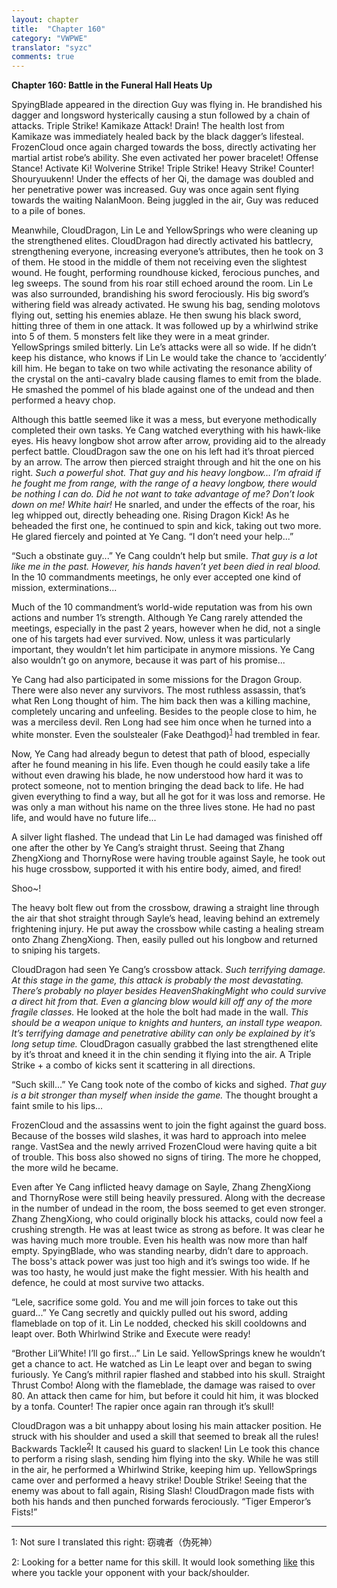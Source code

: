 ```yaml
---
layout: chapter
title:  "Chapter 160"
category: "VWPWE"
translator: "syzc"
comments: true
---
```


**Chapter 160: Battle in the Funeral Hall Heats Up**

SpyingBlade appeared in the direction Guy was flying in. He brandished his dagger and longsword hysterically causing a stun followed by a chain of attacks. Triple Strike! Kamikaze Attack! Drain! The health lost from Kamikaze was immediately healed back by the black dagger’s lifesteal. FrozenCloud once again charged towards the boss, directly activating her martial artist robe’s ability. She even activated her power bracelet! Offense Stance! Activate Ki! Wolverine Strike! Triple Strike! Heavy Strike! Counter! Shouryuukenn! Under the effects of her Qi, the damage was doubled and her penetrative power was increased. Guy was once again sent flying towards the waiting NalanMoon. Being juggled in the air, Guy was reduced to a pile of bones.

Meanwhile, CloudDragon, Lin Le and YellowSprings who were cleaning up the strengthened elites. CloudDragon had directly activated his battlecry, strengthening everyone, increasing everyone’s attributes, then he took on 3 of them. He stood in the middle of them not receiving even the slightest wound. He fought, performing roundhouse kicked, ferocious punches, and leg sweeps. The sound from his roar still echoed around the room. Lin Le was also surrounded, brandishing his sword ferociously. His big sword’s withering field was already activated. He swung his bag, sending molotovs flying out, setting his enemies ablaze. He then swung his black sword, hitting three of them in one attack. It was followed up by a whirlwind strike into 5 of them. 5 monsters felt like they were in a meat grinder. YellowSprings smiled bitterly. Lin Le’s attacks were all so wide. If he didn’t keep his distance, who knows if Lin Le would take the chance to ‘accidently’ kill him. He began to take on two while activating the resonance ability of the crystal on the anti-cavalry blade causing flames to emit from the blade. He smashed the pommel of his blade against one of the undead and then performed a heavy chop.

Although this battle seemed like it was a mess, but everyone methodically completed their own tasks. Ye Cang watched everything with his hawk-like eyes. His heavy longbow shot arrow after arrow, providing aid to the already perfect battle. CloudDragon saw the one on his left had it’s throat pierced by an arrow. The arrow then pierced straight through and hit the one on his right. *Such a powerful shot. That guy and his heavy longbow… I’m afraid if he fought me from range, with the range of a heavy longbow, there would be nothing I can do. Did he not want to take advantage of me? Don’t look down on me! White hair!* He snarled, and under the effects of the roar, his leg whipped out, directly beheading one. Rising Dragon Kick! As he beheaded the first one, he continued to spin and kick, taking out two more. He glared fiercely and pointed at Ye Cang.  “I don’t need your help...”

“Such a obstinate guy...” Ye Cang couldn’t help but smile. *That guy is a lot like me in the past. However, his hands haven’t yet been died in real blood.* In the 10 commandments meetings, he only ever accepted one kind of mission, exterminations...

Much of the 10 commandment’s world-wide reputation was from his own actions and number 1’s strength. Although Ye Cang rarely attended the meetings, especially in the past 2 years, however when he did, not a single one of his targets had ever survived. Now, unless it was particularly important, they wouldn’t let him participate in anymore missions. Ye Cang also wouldn’t go on anymore, because it was part of his promise...

Ye Cang had also participated in some missions for the Dragon Group. There were also never any survivors. The most ruthless assassin, that’s what Ren Long thought of him. The him back then was a killing machine, completely uncaring and unfeeling. Besides to the people close to him, he was a merciless devil. Ren Long had see him once when he turned into a white monster. Even the soulstealer (Fake Deathgod)<sup>[1](#footnote1)</sup> had trembled in fear.

Now, Ye Cang had already begun to detest that path of blood, especially after he found meaning in his life. Even though he could easily take a life without even drawing his blade, he now understood how hard it was to protect someone, not to mention bringing the dead back to life. He had given everything to find a way, but all he got for it was loss and remorse. He was only a man without his name on the three lives stone. He had no past life, and would have no future life...

A silver light flashed. The undead that Lin Le had damaged was finished off one after the other by Ye Cang’s straight thrust. Seeing that Zhang ZhengXiong and ThornyRose were having trouble against Sayle, he took out his huge crossbow, supported it with his entire body, aimed, and fired!

Shoo~!

The heavy bolt flew out from the crossbow, drawing a straight line through the air that shot straight through Sayle’s head, leaving behind an extremely frightening injury. He put away the crossbow while casting a healing stream onto Zhang ZhengXiong. Then, easily pulled out his longbow and returned to sniping his targets.

CloudDragon had seen Ye Cang’s crossbow attack. *Such terrifying damage. At this stage in the game, this attack is probably the most devastating. There’s probably no player besides HeavenShakingMight who could survive a direct hit from that. Even a glancing blow would kill off any of the more fragile classes.* He looked at the hole the bolt had made in the wall. *This should be a weapon unique to knights and hunters, an install type weapon. It’s terrifying damage and penetrative ability can only be explained by it’s long setup time.* CloudDragon casually grabbed the last strengthened elite by it’s throat and kneed it in the chin sending it flying into the air. A Triple Strike + a combo of kicks sent it scattering in all directions.

“Such skill...” Ye Cang took note of the combo of kicks and sighed. *That guy is a bit stronger than myself when inside the game.* The thought brought a faint smile to his lips...

FrozenCloud and the assassins went to join the fight against the guard boss. Because of the bosses wild slashes, it was hard to approach into melee range. VastSea and the newly arrived FrozenCloud were having quite a bit of trouble. This boss also showed no signs of tiring. The more he chopped, the more wild he became.

Even after Ye Cang inflicted heavy damage on Sayle, Zhang ZhengXiong and ThornyRose were still being heavily pressured. Along with the decrease in the number of undead in the room, the boss seemed to get even stronger. Zhang ZhengXiong, who could originally block his attacks, could now feel a crushing strength. He was at least twice as strong as before. It was clear he was having much more trouble. Even his health was now more than half empty. SpyingBlade, who was standing nearby, didn’t dare to approach. The boss's attack power was just too high and it’s swings too wide. If he was too hasty, he would just make the fight messier. With his health and defence, he could at most survive two attacks.

“Lele, sacrifice some gold. You and me will join forces to take out this guard...” Ye Cang secretly and quickly pulled out his sword, adding flameblade on top of it. Lin Le nodded, checked his skill cooldowns and leapt over. Both Whirlwind Strike and Execute were ready!

“Brother Lil’White! I’ll go first...” Lin Le said. YellowSprings knew he wouldn’t get a chance to act. He watched as Lin Le leapt over and began to swing furiously. Ye Cang’s mithril rapier flashed and stabbed into his skull. Straight Thrust Combo! Along with the flameblade, the damage was raised to over 80. An attack then came for him, but before it could hit him, it was blocked by a tonfa. Counter! The rapier once again ran through it’s skull!

CloudDragon was a bit unhappy about losing his main attacker position. He struck with his shoulder and used a skill that seemed to break all the rules! Backwards Tackle<sup>[2](#footnote2)</sup>! It caused his guard to slacken! Lin Le took this chance to perform a rising slash, sending him flying into the sky. While he was still in the air, he performed a Whirlwind Strike, keeping him up. YellowSprings came over and performed a heavy strike! Double Strike! Seeing that the enemy was about to fall again, Rising Slash! CloudDragon made fists with both his hands and then punched forwards ferociously. “Tiger Emperor’s Fists!”

---

<a name="footnote1">1</a>: Not sure I translated this right: 窃魂者（伪死神）

<a name="footnote2">2</a>: Looking for a better name for this skill. It would look something <a href="http://pic.duowan.com/df/0811/89803497017/89808542485.jpg">like</a> this where you tackle your opponent with your back/shoulder. 